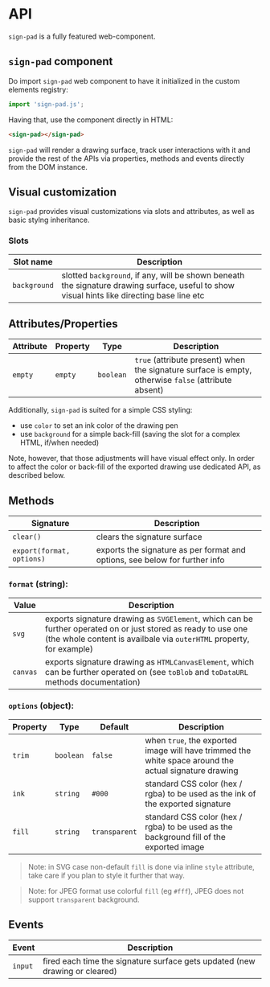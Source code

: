 # API

`sign-pad` is a fully featured web-component.

## `sign-pad` component

Do import `sign-pad` web component to have it initialized in the custom elements registry:
```js
import 'sign-pad.js';
```

Having that, use the component directly in HTML:
```html
<sign-pad></sign-pad>
```

`sign-pad` will render a drawing surface, track user interactions with it and provide the rest of the APIs via properties, methods and events directly from the DOM instance.

## Visual customization

`sign-pad` provides visual customizations via slots and attributes, as well as basic stylng inheritance.

### Slots

| Slot name    | Description |
|--------------|-------------|
| `background` | slotted `background`, if any, will be shown beneath the signature drawing surface, useful to show visual hints like directing base line etc |

## Attributes/Properties

| Attribute | Property  | Type      | Description |
|-----------|-----------|-----------|-------------|
| `empty`   | `empty`   | `boolean` | `true` (attribute present) when the signature surface is empty, otherwise `false` (attribute absent) |

Additionally, `sign-pad` is suited for a simple CSS styling:
- use `color` to set an ink color of the drawing pen
- use `background` for a simple back-fill (saving the slot for a complex HTML, if/when needed)

Note, however, that those adjustments will have visual effect only. In order to affect the color or back-fill of the exported drawing use dedicated API, as described below.

## Methods

| Signature                 | Description |
|---------------------------|-------------|
| `clear()`                 | clears the signature surface |
| `export(format, options)` | exports the signature as per format and options, see below for further info |

### `format` (string):
| Value    | Description |
|----------|-------------|
| `svg`    | exports signature drawing as `SVGElement`, which can be further operated on or just stored as ready to use one (the whole content is availbale via `outerHTML` property, for example) |
| `canvas` | exports signature drawing as `HTMLCanvasElement`, which can be further operated on (see `toBlob` and `toDataURL` methods documentation) |

### `options` (object):
| Property | Type      | Default       | Description |
|----------|-----------|---------------|-------------|
| `trim`   | `boolean` | `false`       | when `true`, the exported image will have trimmed the white space around the actual signature drawing |
| `ink`    | `string`  | `#000`        | standard CSS color (hex / rgba) to be used as the ink of the exported signature |
| `fill`   | `string`  | `transparent` | standard CSS color (hex / rgba) to be used as the background fill of the exported image |

> Note: in SVG case non-default `fill` is done via inline `style` attribute, take care if you plan to style it further that way.

> Note: for JPEG format use colorful `fill` (eg `#fff`), JPEG does not support `transparent` background.

## Events

| Event   | Description |
|---------|-------------|
| `input` | fired each time the signature surface gets updated (new drawing or cleared) |